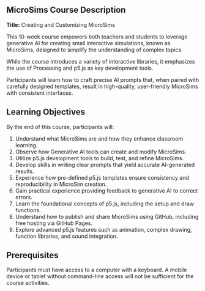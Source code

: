 ## MicroSims Course Description

**Title:** Creating and Customizing MicroSims

This 10-week course empowers both teachers and students to leverage generative AI for creating small interactive simulations, known as MicroSims, designed to simplify the understanding of complex topics.

While the course introduces a variety of interactive libraries, it emphasizes the use of Processing and p5.js as key development tools.

Participants will learn how to craft precise AI prompts that, when paired with carefully designed templates, result in high-quality, user-friendly MicroSims with consistent interfaces.

## Learning Objectives

By the end of this course, participants will:

1.  Understand what MicroSims are and how they enhance classroom learning.
2.  Observe how Generative AI tools can create and modify MicroSims.
3.  Utilize p5.js development tools to build, test, and refine MicroSims.
4.  Develop skills in writing clear prompts that yield accurate AI-generated results.
5.  Experience how pre-defined p5.js templates ensure consistency and reproducibility in MicroSim creation.
6.  Gain practical experience providing feedback to generative AI to correct errors.
7.  Learn the foundational concepts of p5.js, including the setup and draw functions.
8.  Understand how to publish and share MicroSims using GitHub, including free hosting via GitHub Pages.
9.  Explore advanced p5.js features such as animation, complex drawing, function libraries, and sound integration.

## Prerequisites

Participants must have access to a computer with a keyboard. A mobile device or tablet without command-line access will not be sufficient for the course activities.